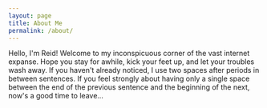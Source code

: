 ```yaml
---
layout: page
title: About Me
permalink: /about/
---
```


Hello, I'm Reid!  Welcome to my inconspicuous corner of the vast internet expanse.  Hope you stay for awhile, kick your feet up, and let your troubles wash away.  If you haven't already noticed, I use two spaces after periods in between sentences.  If you feel strongly about having only a single space between the end of the previous sentence and the beginning of the next, now's a good time to leave...

	
<!--stackedit_data:
eyJoaXN0b3J5IjpbLTE1MDcxODk1MTcsLTQ4NDA3MjIwOF19
-->